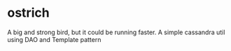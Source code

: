 # ostrich
A big and strong bird, but it could be running faster. A simple cassandra util using DAO and Template pattern
